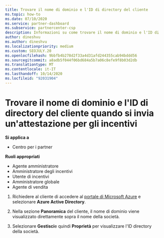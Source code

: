 ```yaml
---
title: Trovare il nome di dominio e l'ID di directory del cliente
ms.topic: how-to
ms.date: 07/10/2020
ms.service: partner-dashboard
ms.subservice: partnercenter-csp
description: Informazioni su come trovare il nome di dominio e l'ID di directory del cliente nel portale di Azure quando si vuole inviare un'attestazione per gli incentivi.
author: dineshvu
ms.author: dineshvu
ms.localizationpriority: medium
ms.custom: SEOJULY.20
ms.openlocfilehash: 9bbfb4b278d2f33a4d31afd244355cab94bddd56
ms.sourcegitcommit: a8adb5f044f06bd684a5b7a06c8efe9f8b03d2db
ms.translationtype: MT
ms.contentlocale: it-IT
ms.lasthandoff: 10/14/2020
ms.locfileid: "92031904"
---
```

# <a name="find-your-customers-domain-name-and-directory-id-when-submitting-an-incentives-claim"></a>Trovare il nome di dominio e l'ID di directory del cliente quando si invia un'attestazione per gli incentivi

**Si applica a**

- Centro per i partner

**Ruoli appropriati**

- Agente amministratore
- Amministratore degli incentivi
- Utente di incentivi
- Amministratore globale
- Agente di vendita

1. Richiedere al cliente di accedere al [portale di Microsoft Azure](https://portal.azure.com/#home) e selezionare **Azure Active Directory**.

2. Nella sezione **Panoramica** del cliente, il nome di dominio viene visualizzato direttamente sopra il nome della società.  

3. Selezionare **Gestisci**e quindi **Proprietà** per visualizzare l'ID directory della società.
